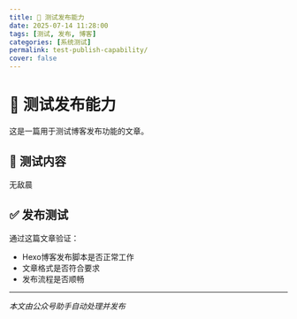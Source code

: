 ```yaml
---
title: 🧪 测试发布能力
date: 2025-07-14 11:28:00
tags: [测试, 发布, 博客]
categories: [系统测试]
permalink: test-publish-capability/
cover: false
---
```


# 🧪 测试发布能力

这是一篇用于测试博客发布功能的文章。

## 📝 测试内容

无敌晨

## ✅ 发布测试

通过这篇文章验证：
- Hexo博客发布脚本是否正常工作
- 文章格式是否符合要求
- 发布流程是否顺畅

---

*本文由公众号助手自动处理并发布*
